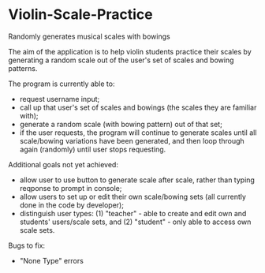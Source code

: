 # Violin-Scale-Practice
Randomly generates musical scales with bowings

The aim of the application is to help violin students practice their scales by generating a random scale out of the user's set of scales and bowing patterns.

The program is currently able to:

- request username input;
- call up that user's set of scales and bowings (the scales they are familiar with);
- generate a random scale (with bowing pattern) out of that set;
- if the user requests, the program will continue to generate scales until all scale/bowing variations have been generated, and then loop through again (randomly) until user stops requesting. 

Additional goals not yet achieved:

- allow user to use button to generate scale after scale, rather than typing reqponse to prompt in console;
- allow users to set up or edit their own scale/bowing sets (all currently done in the code by developer);
- distinguish user types: 
  (1) "teacher" - able to create and edit own and students' users/scale sets, and
  (2) "student" - only able to access own scale sets.

Bugs to fix:

- "None Type" errors
